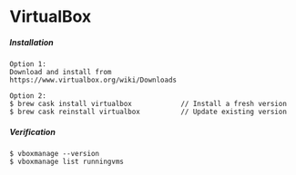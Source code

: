 # VirtualBox

##### Installation

```
Option 1:
Download and install from
https://www.virtualbox.org/wiki/Downloads

Option 2:
$ brew cask install virtualbox            // Install a fresh version
$ brew cask reinstall virtualbox          // Update existing version
```

##### Verification

```
$ vboxmanage --version
$ vboxmanage list runningvms
```

